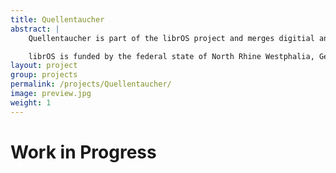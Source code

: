 ```yaml
---
title: Quellentaucher
abstract: |
    Quellentaucher is part of the librOS project and merges digitial and real aspects for researching information in public libaries.

    librOS is funded by the federal state of North Rhine Westphalia, Germany, and is currently standing in the Central Library Cologne.
layout: project
group: projects
permalink: /projects/Quellentaucher/
image: preview.jpg
weight: 1
---
```


# Work in Progress

